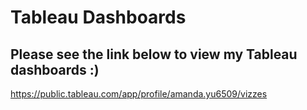 # Tableau Dashboards

## Please see the link below to view my Tableau dashboards :)

https://public.tableau.com/app/profile/amanda.yu6509/vizzes

